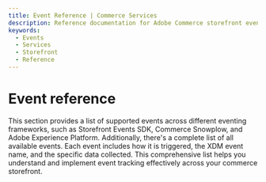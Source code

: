 ```yaml
---
title: Event Reference | Commerce Services
description: Reference documentation for Adobe Commerce storefront events, including framework support and complete event information.
keywords:
  - Events
  - Services
  - Storefront
  - Reference
---
```


# Event reference

This section provides a list of supported events across different eventing frameworks, such as Storefront Events SDK, Commerce Snowplow, and Adobe Experience Platform. Additionally, there's a complete list of all available events. Each event includes how it is triggered, the XDM event name, and the specific data collected. This comprehensive list helps you understand and implement event tracking effectively across your commerce storefront.
